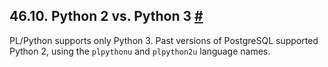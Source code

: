 ## 46.10. Python 2 vs. Python 3 [#](#PLPYTHON-PYTHON23)

PL/Python supports only Python 3. Past versions of PostgreSQL supported Python 2, using the `plpythonu` and `plpython2u` language names.